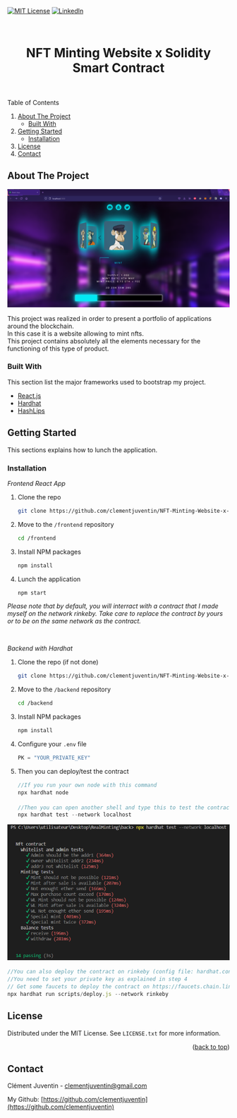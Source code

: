 <div id="top"></div>
<!--
*** Thanks for checking out the Best-README-Template. If you have a suggestion
*** that would make this better, please fork the repo and create a pull request
*** or simply open an issue with the tag "enhancement".
*** Don't forget to give the project a star!
*** Thanks again! Now go create something AMAZING! :D
-->


<!-- PROJECT SHIELDS -->
<!--
*** I'm using markdown "reference style" links for readability.
*** Reference links are enclosed in brackets [ ] instead of parentheses ( ).
*** See the bottom of this document for the declaration of the reference variables
*** for contributors-url, forks-url, etc. This is an optional, concise syntax you may use.
*** https://www.markdownguide.org/basic-syntax/#reference-style-links
-->
[![MIT License][license-shield]][license-url]
[![LinkedIn][linkedin-shield]][linkedin-url]


<br />
<div align="center">
  <h1> NFT Minting Website x Solidity Smart Contract </h1>
  <br /><br />
</div>

<!-- TABLE OF CONTENTS -->
<summary>Table of Contents</summary>
  <ol>
    <li>
      <a href="#about-the-project">About The Project</a>
      <ul>
        <li><a href="#built-with">Built With</a></li>
      </ul>
    </li>
    <li>
      <a href="#getting-started">Getting Started</a>
      <ul>
        <li><a href="#installation">Installation</a></li>
      </ul>
    </li>
    <li><a href="#license">License</a></li>
    <li><a href="#contact">Contact</a></li>
  </ol>

<!-- ABOUT THE PROJECT -->
## About The Project

![Product Name Screen Shot](./doc/website.png)

<p> 
  This project was realized in order to present a portfolio of applications around the blockchain. <br /> 
  In this case it is a website allowing to mint nfts. <br />
  This project contains absolutely all the elements necessary for the functioning of this type of product. <br />
</p>

### Built With

This section list the major frameworks used to bootstrap my project.

* [React.js](https://reactjs.org/)
* [Hardhat](https://hardhat.org/)
* [HashLips](https://github.com/HashLips)

<!-- GETTING STARTED -->
## Getting Started

This sections explains how to lunch the application.

### Installation

_Frontend React App_

1. Clone the repo
   ```sh
   git clone https://github.com/clementjuventin/NFT-Minting-Website-x-Smart-contract.git
   ```
2. Move to the `/frontend` repository
   ```sh
   cd /frontend
   ```
3. Install NPM packages
   ```sh
   npm install
   ```
4. Lunch the application
   ```js
   npm start
   ```
_Please note that by default, you will interract with a contract that I made myself on the network rinkeby. Take care to replace the contract by yours or to be on the same network as the contract._

<br/>

_Backend with Hardhat_

1. Clone the repo (if not done)
   ```sh
   git clone https://github.com/clementjuventin/NFT-Minting-Website-x-Smart-contract.git
   ```
2. Move to the `/backend` repository
   ```sh
   cd /backend
   ```
3. Install NPM packages
   ```sh
   npm install
   ```
4. Configure your `.env` file
   ```js
   PK = "YOUR_PRIVATE_KEY"
   ```
5. Then you can deploy/test the contract
   ```js
   //If you run your own node with this command
   npx hardhat node
   
   //Then you can open another shell and type this to test the contract and obtain the results bellow
   npx hardhat test --network localhost
   ```
  ![Test screenshot](./doc/testing.png)

   ```js
   //You can also deploy the contract on rinkeby (config file: hardhat.config.js) 
   //You need to set your private key as explained in step 4
   // Get some faucets to deploy the contract on https://faucets.chain.link/rinkeby
   npx hardhat run scripts/deploy.js --network rinkeby
   ```

<!-- LICENSE -->
## License

Distributed under the MIT License. See `LICENSE.txt` for more information.

<p align="right">(<a href="#top">back to top</a>)</p>



<!-- CONTACT -->
## Contact

Clément Juventin - clementjuventin@gmail.com

My Github: [https://github.com/clementjuventin](https://github.com/clementjuventin)

<!-- MARKDOWN LINKS & IMAGES -->
[license-shield]: https://img.shields.io/github/license/othneildrew/Best-README-Template.svg?style=for-the-badge
[license-url]: https://github.com/othneildrew/Best-README-Template/blob/master/LICENSE.txt
[linkedin-shield]: https://img.shields.io/badge/-LinkedIn-black.svg?style=for-the-badge&logo=linkedin&colorB=555
[linkedin-url]: https://www.linkedin.com/in/cl%C3%A9ment-juventin-ab81841a3/
